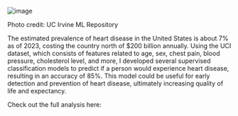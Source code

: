 ![image](https://github.com/rossbrancati/Heart-Disease-Prediction/assets/79770198/0c497fbd-3eb0-44b1-91eb-04cf880f6a29)

Photo credit: UC Irvine ML Repository

The estimated prevalence of heart disease in the United States is about 7% as of 2023, costing the country north of $200 billion annually. Using the UCI dataset, which consists of features related to age, sex, chest pain, blood pressure, cholesterol level, and more, I developed several supervised classification models to predict if a person would experience heart disease, resulting in an accuracy of 85%. This model could be useful for early detection and prevention of heart disease, ultimately increasing quality of life and expectancy.

Check out the full analysis here: 



